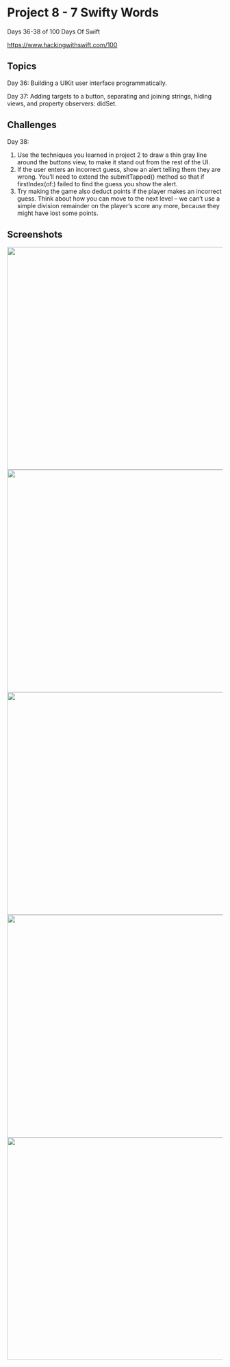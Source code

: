 # Project 8 - 7 Swifty Words

Days 36-38 of 100 Days Of Swift

https://www.hackingwithswift.com/100

## Topics

Day 36: Building a UIKit user interface programmatically.

Day 37: Adding targets to a button, separating and joining strings, hiding views, and property observers: didSet.

## Challenges

Day 38:

1. Use the techniques you learned in project 2 to draw a thin gray line around the buttons view, to make it stand out from the rest of the UI.
2. If the user enters an incorrect guess, show an alert telling them they are wrong. You’ll need to extend the submitTapped() method so that if firstIndex(of:) failed to find the guess you show the alert.
3. Try making the game also deduct points if the player makes an incorrect guess. Think about how you can move to the next level – we can’t use a simple division remainder on the player’s score any more, because they might have lost some points.

## Screenshots

<img src="https://github.com/vogtmano/Project-8/assets/92689831/e3595cf2-322d-4e7b-8b3d-f0a7d4ae86cc" width=650 height=520>

<img src="https://github.com/vogtmano/Project-8/assets/92689831/6b58726c-2b5d-4d70-82bd-03bdde64619a" width=650 height=520>

<img src="https://github.com/vogtmano/Project-8/assets/92689831/2f914fe9-e7de-417b-b3c4-b3a6478b7546" width=650 height=520>

<img src="https://github.com/vogtmano/Project-8/assets/92689831/c5f1530d-5237-4c30-b877-6664e44eefb7" width=650 height=520>

<img src="https://github.com/vogtmano/Project-8/assets/92689831/a8f6eba2-acd6-4a1a-950a-831bf8417cc8" width=650 height=520>


